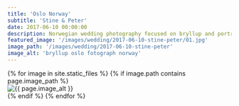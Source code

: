 ```yaml
---
title: 'Oslo Norway'
subtitle: 'Stine & Peter'
date: 2017-06-10 00:00:00
description: Norwegian wedding photography focused on bryllup and portrait photography. 
featured_image: '/images/wedding/2017-06-10-stine-peter/01.jpg'
image_path: '/images/wedding/2017-06-10-stine-peter'
image_alt: 'bryllup oslo fotograph norway'
---
```


<!-- > “Cherry blossoms, the symbolic flower of the spring.” -->

<!-- DO NOT EDIT BELOW -->
<div class="image-wrap" >
{% for image in site.static_files %}
    {% if image.path contains page.image_path %}
        <div class="image-wrap" >
        <img src="{{ site.baseurl }}{{ image.path }}" alt="{{ page.image_alt }}" />
        </div>
    {% endif %}
{% endfor %}
